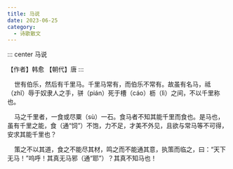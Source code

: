 ```yaml
---
title: 马说
date: 2023-06-25
category:
  - 诗歌散文
---
```




<!-- more -->



::: center
马说

【作者】韩愈 【朝代】唐
:::

&nbsp;&nbsp;&nbsp;&nbsp;世有伯乐，然后有千里马。千里马常有，而伯乐不常有。故虽有名马，祗（zhǐ）辱于奴隶人之手，骈（pián）死于槽（cáo）枥（lì）之间，不以千里称也。

&nbsp;&nbsp;&nbsp;&nbsp;马之千里者，一食或尽粟（sù）一石。食马者不知其能千里而食也。是马也，虽有千里之能，食（通“饲”）不饱，力不足，才美不外见，且欲与常马等不可得，安求其能千里也？

&nbsp;&nbsp;&nbsp;&nbsp;策之不以其道，食之不能尽其材，鸣之而不能通其意，执策而临之，曰：“天下无马！”呜呼！其真无马邪（通“耶”）？其真不知马也！





